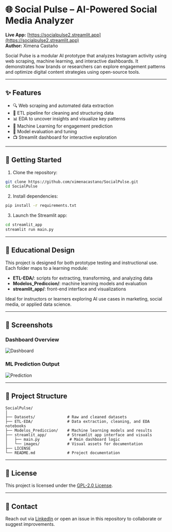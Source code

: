 # 🌐 Social Pulse – AI-Powered Social Media Analyzer

**Live App:** [https://socialpulse2.streamlit.app](https://socialpulse2.streamlit.app)  
**Author:** Ximena Castaño

Social Pulse is a modular AI prototype that analyzes Instagram activity using web scraping, machine learning, and interactive dashboards. It demonstrates how brands or researchers can explore engagement patterns and optimize digital content strategies using open-source tools.

---

## ✨ Features

- 🔍 Web scraping and automated data extraction
- 🧹 ETL pipeline for cleaning and structuring data
- 📊 EDA to uncover insights and visualize key patterns
- 🤖 Machine Learning for engagement prediction
- 🧪 Model evaluation and tuning
- 📺 Streamlit dashboard for interactive exploration

---

## 🚀 Getting Started

1. Clone the repository:

```bash
git clone https://github.com/ximenacastano/SocialPulse.git
cd SocialPulse
```

2. Install dependencies:

```bash
pip install -r requirements.txt
```

3. Launch the Streamlit app:

```bash
cd streamlit_app
streamlit run main.py
```

---

## 🧠 Educational Design

This project is designed for both prototype testing and instructional use. Each folder maps to a learning module:

- **ETL-EDA/**: scripts for extracting, transforming, and analyzing data
- **Modelos_Prediccion/**: machine learning models and evaluation
- **streamlit_app/**: front-end interface and visualizations

Ideal for instructors or learners exploring AI use cases in marketing, social media, or applied data science.

---

## 📸 Screenshots

### Dashboard Overview

![Dashboard](streamlit_app/images/dashboard.png)

### ML Prediction Output

![Prediction](streamlit_app/images/prediction.png)

---

## 📁 Project Structure

```
SocialPulse/
│
├── Datasets/              # Raw and cleaned datasets
├── ETL-EDA/               # Data extraction, cleaning, and EDA notebooks
├── Modelos_Prediccion/    # Machine learning models and results
├── streamlit_app/         # Streamlit app interface and visuals
│   ├── main.py             # Main dashboard logic
│   └── images/            # Visual assets for documentation
├── LICENSE
└── README.md              # Project documentation
```

---

## 📄 License

This project is licensed under the [GPL-2.0 License](LICENSE).

---

## 🙌 Contact

Reach out via [LinkedIn](https://www.linkedin.com/in/tu-perfil/) or open an issue in this repository to collaborate or suggest improvements.
